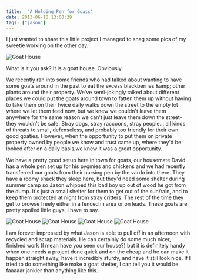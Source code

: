 ```yaml
---
title:  "A Holding Pen for Goats"
date: 2013-06-10 13:00:39
tags: ["jason"]
---
```


I just wanted to share this little project I managed to snag some pics of my sweetie working on the other day.

![Goat House](/uploads/2013/06/DSC_0016.jpg)

What is it you ask? It is a goat house. Obviously.

We recently ran into some friends who had talked about wanting to have some goats around in the past to eat the excess blackberries &amp;amp; other plants around their property. We've semi-jokingly talked about different places we could put the goats around town to fatten them up without having to take them on their twice daily walks down the street to the empty lot where we let them feed now, but we knew we couldn't leave them anywhere for the same reason we can't just leave them down the street- they wouldn't be safe. Stray dogs, stray raccoons, stray people... all kinds of threats to small, defenseless, and probably too friendly for their own good goaties. However, when the opportunity to put them on private property owned by people we know and trust came up, where they'd be looked after on a daily basis,we knew it was a great opportunity.

We have a pretty good setup here in town for goats, our housemate David has a whole pen set up for his pygmies and chickens and we had recently transferred our goats from their nursing pen by the vardo into there. They have a roomy shack they sleep here, but they'd need some shelter during summer camp so Jason whipped this bad boy up out of wood he got from the dump. It's just a small shelter for them to get out of the sun/rain, and to keep them protected at night from stray critters. The rest of the time they get to browse freely either in a fenced in area or on leads. These goats are pretty spoiled little guys, I have to say.

![Goat House](/uploads/2013/06/DSC_0019.jpg)
![Goat House](/uploads/2013/06/DSC_0018.jpg)
![Goat House](/uploads/2013/06/DSC_0017.jpg)
![Goat House](/uploads/2013/06/DSC_0015.jpg)

I am forever impressed by what Jason is able to pull off in an afternoon with recycled and scrap materials. He can certainly do some much nicer, finished work (I mean have you seen our house?) but it is definitely handy when one needs a project done quick and on the cheap and he can make it happen straight away, have it incredibly sturdy, and have it still look nice. If I tried to do something like make a goat shelter, I can tell you it would be faaaaar jankier than anything like this.
